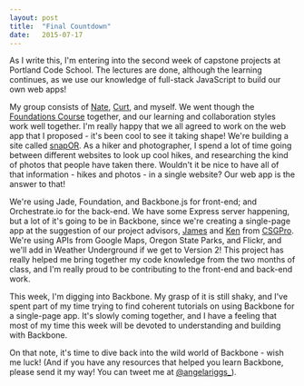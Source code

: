 ```yaml
---
layout: post
title:  "Final Countdown"
date:   2015-07-17
---
```


As I write this, I'm entering into the second week of capstone projects at Portland Code School. The lectures are done, although the learning continues, as we use our knowledge of full-stack JavaScript to build our own web apps!

My group consists of [Nate](https://www.linkedin.com/pub/nathan-brenner/b3/b25/652), [Curt](https://www.linkedin.com/in/cpoff), and myself. We went though the [Foundations Course](http://www.portlandcodeschool.com/webdevelopmentprimer/) together, and our learning and collaboration styles work well together. I'm really happy that we all agreed to work on the web app that I proposed - it's been cool to see it taking shape! We're building a site called [snapOR](https://github.com/nathan-j-brenner/snapOR). As a hiker and photographer, I spend a lot of time going between different websites to look up cool hikes, and researching the kind of photos that people have taken there. Wouldn't it be nice to have all of that information - hikes and photos - in a single website? Our web app is the answer to that!

We're using Jade, Foundation, and Backbone.js for front-end; and Orchestrate.io for the back-end. We have some Express server happening, but a lot of it's going to be in Backbone, since we're creating a single-page app at the suggestion of our project advisors, [James](https://github.com/smashdevcode) and [Ken](https://twitter.com/kenhowardpdx) from [CSGPro](http://www.csgpro.com/). We're using APIs from Google Maps, Oregon State Parks, and Flickr, and we'll add in Weather Underground if we get to Version 2! This project has really helped me bring together my code knowledge from the two months of class, and I'm really proud to be contributing to the front-end and back-end work.

This week, I'm digging into Backbone. My grasp of it is still shaky, and I've spent part of my time trying to find coherent tutorials on using Backbone for a single-page app. It's slowly coming together, and I have a feeling that most of my time this week will be devoted to understanding and building with Backbone. 

On that note, it's time to dive back into the wild world of Backbone - wish me luck! (And if you have any resources that helped you learn Backbone, please send it my way! You can tweet me at [@angelariggs_](https://twitter.com/angelariggs_)).



